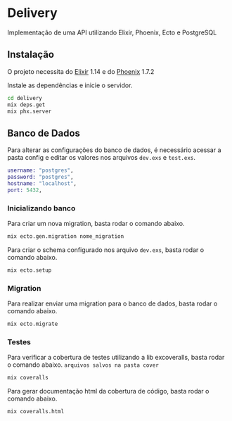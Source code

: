 # Delivery

Implementação de uma API utilizando Elixir, Phoenix, Ecto e PostgreSQL

## Instalação

O projeto necessita do [Elixir](https://elixir-lang.org/) 1.14 e do [Phoenix](https://www.phoenixframework.org/) 1.7.2

Instale as dependências e inicie o servidor.

```sh
cd delivery
mix deps.get
mix phx.server
```

## Banco de Dados

Para alterar as configurações do banco de dados, é necessário acessar a pasta config e editar os valores nos arquivos `dev.exs` e `test.exs`.

```elixir
username: "postgres",
password: "postgres",
hostname: "localhost",
port: 5432,
```

### Inicializando banco

Para criar um nova migration, basta rodar o comando abaixo.

```sh
mix ecto.gen.migration nome_migration
```

Para criar o schema configurado nos arquivo `dev.exs`, basta rodar o comando abaixo.

```sh
mix ecto.setup
```

### Migration

Para realizar enviar uma migration para o banco de dados, basta rodar o comando abaixo.

```sh
mix ecto.migrate
```

### Testes

Para verificar a cobertura de testes utilizando a lib excoveralls, basta rodar o comando abaixo.
`arquivos salvos na pasta cover`

```sh
mix coveralls
```

Para gerar documentação html da cobertura de código, basta rodar o comando abaixo.

```sh
mix coveralls.html
```
